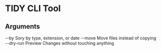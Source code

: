 # TIDY CLI Tool

## Arguments

--by Sory by type, extension, or date
--move Move files instead of copying
--dry-run Preview Changes without touching anything
